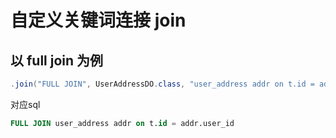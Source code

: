 # 自定义关键词连接 join

## 以 full join 为例

```java
.join("FULL JOIN", UserAddressDO.class, "user_address addr on t.id = addr.user_id")
```

对应sql

```sql
FULL JOIN user_address addr on t.id = addr.user_id
```

